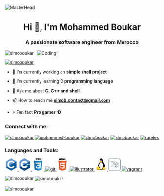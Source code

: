 ![MasterHead]([https://www.thesouthafrican.com/wp-content/uploads/2022/12/ALX-800x529.jpg](https://media.licdn.com/dms/image/D4E16AQEM5Xi2r1fpOQ/profile-displaybackgroundimage-shrink_350_1400/0/1694706328541?e=1707350400&v=beta&t=LlJmiG8pWp81CDjkLq_5mq5Sqcg6uI0-nVzhNYy5X5I))
<h1 align="center">Hi 👋, I'm Mohammed Boukar</h1>
<h3 align="center">A passionate software engineer from Morocco</h3>
<img align="right" alt="Coding" width="400" src="https://i.pinimg.com/originals/50/c5/f1/50c5f1847013012ee0f25f67fdddb8d9.gif">

<p align="left"> <img src="https://komarev.com/ghpvc/?username=simoboukar&label=Profile%20views&color=0e75b6&style=flat" alt="simoboukar" /> </p>

<p align="left"> <a href="https://twitter.com/simoboukar" target="blank"><img src="https://img.shields.io/twitter/follow/simoboukar?logo=twitter&style=for-the-badge" alt="simoboukar" /></a> </p>

- 🔭 I’m currently working on **simple shell project**

- 🌱 I’m currently learning **C programming language**

- 💬 Ask me about **C, C++ and shell**

- 📫 How to reach me **simob.contact@gmail.com**

- ⚡ Fun fact **Pro gamer :D**

<h3 align="left">Connect with me:</h3>
<p align="left">
<a href="https://twitter.com/simoboukar" target="blank"><img align="center" src="https://raw.githubusercontent.com/rahuldkjain/github-profile-readme-generator/master/src/images/icons/Social/twitter.svg" alt="simoboukar" height="30" width="40" /></a>
<a href="https://linkedin.com/in/mohammed-boukar" target="blank"><img align="center" src="https://raw.githubusercontent.com/rahuldkjain/github-profile-readme-generator/master/src/images/icons/Social/linked-in-alt.svg" alt="mohammed-boukar" height="30" width="40" /></a>
<a href="https://fb.com/simoboukar" target="blank"><img align="center" src="https://raw.githubusercontent.com/rahuldkjain/github-profile-readme-generator/master/src/images/icons/Social/facebook.svg" alt="simoboukar" height="30" width="40" /></a>
<a href="https://instagram.com/simoboukar" target="blank"><img align="center" src="https://raw.githubusercontent.com/rahuldkjain/github-profile-readme-generator/master/src/images/icons/Social/instagram.svg" alt="simoboukar" height="30" width="40" /></a>
<a href="https://discord.gg/rutelex" target="blank"><img align="center" src="https://raw.githubusercontent.com/rahuldkjain/github-profile-readme-generator/master/src/images/icons/Social/discord.svg" alt="rutelex" height="30" width="40" /></a>
</p>

<h3 align="left">Languages and Tools:</h3>
<p align="left"> <a href="https://www.cprogramming.com/" target="_blank" rel="noreferrer"> <img src="https://raw.githubusercontent.com/devicons/devicon/master/icons/c/c-original.svg" alt="c" width="40" height="40"/> </a> <a href="https://www.w3schools.com/cpp/" target="_blank" rel="noreferrer"> <img src="https://raw.githubusercontent.com/devicons/devicon/master/icons/cplusplus/cplusplus-original.svg" alt="cplusplus" width="40" height="40"/> </a> <a href="https://www.w3schools.com/css/" target="_blank" rel="noreferrer"> <img src="https://raw.githubusercontent.com/devicons/devicon/master/icons/css3/css3-original-wordmark.svg" alt="css3" width="40" height="40"/> </a> <a href="https://git-scm.com/" target="_blank" rel="noreferrer"> <img src="https://www.vectorlogo.zone/logos/git-scm/git-scm-icon.svg" alt="git" width="40" height="40"/> </a> <a href="https://www.w3.org/html/" target="_blank" rel="noreferrer"> <img src="https://raw.githubusercontent.com/devicons/devicon/master/icons/html5/html5-original-wordmark.svg" alt="html5" width="40" height="40"/> </a> <a href="https://www.adobe.com/in/products/illustrator.html" target="_blank" rel="noreferrer"> <img src="https://www.vectorlogo.zone/logos/adobe_illustrator/adobe_illustrator-icon.svg" alt="illustrator" width="40" height="40"/> </a> <a href="https://www.linux.org/" target="_blank" rel="noreferrer"> <img src="https://raw.githubusercontent.com/devicons/devicon/master/icons/linux/linux-original.svg" alt="linux" width="40" height="40"/> </a> <a href="https://www.photoshop.com/en" target="_blank" rel="noreferrer"> <img src="https://raw.githubusercontent.com/devicons/devicon/master/icons/photoshop/photoshop-line.svg" alt="photoshop" width="40" height="40"/> </a> <a href="https://www.vagrantup.com/" target="_blank" rel="noreferrer"> <img src="https://www.vectorlogo.zone/logos/vagrantup/vagrantup-icon.svg" alt="vagrant" width="40" height="40"/> </a> </p>

<p><img align="left" src="https://github-readme-stats.vercel.app/api/top-langs?username=simoboukar&show_icons=true&locale=en&layout=compact" alt="simoboukar" /></p>

<p>&nbsp;<img align="center" src="https://github-readme-stats.vercel.app/api?username=simoboukar&show_icons=true&locale=en" alt="simoboukar" /></p>

<p><img align="center" src="https://github-readme-streak-stats.herokuapp.com/?user=simoboukar&" alt="simoboukar" /></p>

